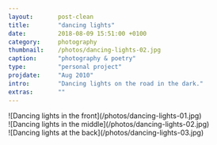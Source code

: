 ```yaml
---
layout:       post-clean
title:        "dancing lights"
date:         2018-08-09 15:51:00 +0100
category:     photography
thumbnail:    /photos/dancing-lights-02.jpg
caption:      "photography & poetry"
type:         "personal project"
projdate:     "Aug 2010"
intro:        "Dancing lights on the road in the dark."
extras:       ""
---
```



<div class="photo entry" markdown="1">
![Dancing lights in the front](/photos/dancing-lights-01.jpg)
</div>

<div class="photo entry" markdown="1">
![Dancing lights in the middle](/photos/dancing-lights-02.jpg)
</div>

<div class="photo entry" markdown="1">
![Dancing lights at the back](/photos/dancing-lights-03.jpg)
</div>